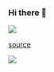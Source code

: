 ### Hi there 👋

![](https://media.giphy.com/media/Vbtc9VG51NtzT1Qnv1/giphy.gif)

[source](https://giphy.com/gifs/Friends-friends-tv-episode-219-Vbtc9VG51NtzT1Qnv1)



![](https://komarev.com/ghpvc/?username=ArAmM7)

<!--
**ArAmM7/ArAmM7** is a ✨ _special_ ✨ repository because its `README.md` (this file) appears on your GitHub profile.

Here are some ideas to get you started:

- 🔭 I’m currently working on ...
- 🌱 I’m currently learning ...
- 👯 I’m looking to collaborate on ...
- 🤔 I’m looking for help with ...
- 💬 Ask me about ...
- 📫 How to reach me: ...
- 😄 Pronouns: ...
- ⚡ Fun fact: ...
-->
